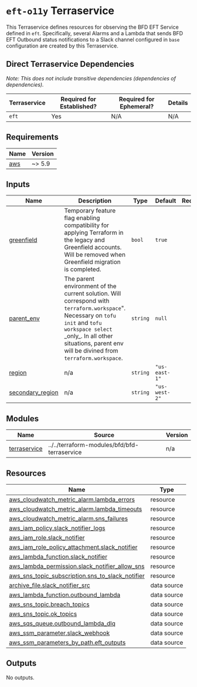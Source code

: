# `eft-o11y` Terraservice

This Terraservice defines resources for observing the BFD EFT Service defined in `eft`. Specifically, several Alarms and a Lambda that sends BFD EFT Outbound status notifications to a Slack channel configured in `base` configuration are created by this Terraservice.

## Direct Terraservice Dependencies

_Note: This does not include transitive dependencies (dependencies of dependencies)._

| Terraservice | Required for Established? | Required for Ephemeral? | Details |
|---|---|---|---|
| `eft` | Yes | N/A | N/A |

<!-- BEGIN_TF_DOCS -->
<!--WARNING: GENERATED CONTENT with terraform-docs, e.g.
     'terraform-docs --config "$(git rev-parse --show-toplevel)/.terraform-docs.yml" .'
     Manually updating sections between TF_DOCS tags may be overwritten.
     See https://terraform-docs.io/user-guide/configuration/ for more information.
-->
## Requirements

| Name | Version |
|------|---------|
| <a name="requirement_aws"></a> [aws](#requirement\_aws) | ~> 5.9 |

<!--WARNING: GENERATED CONTENT with terraform-docs, e.g.
     'terraform-docs --config "$(git rev-parse --show-toplevel)/.terraform-docs.yml" .'
     Manually updating sections between TF_DOCS tags may be overwritten.
     See https://terraform-docs.io/user-guide/configuration/ for more information.
-->
## Inputs

| Name | Description | Type | Default | Required |
|------|-------------|------|---------|:--------:|
| <a name="input_greenfield"></a> [greenfield](#input\_greenfield) | Temporary feature flag enabling compatibility for applying Terraform in the legacy and Greenfield accounts. Will be removed when Greenfield migration is completed. | `bool` | `true` | no |
| <a name="input_parent_env"></a> [parent\_env](#input\_parent\_env) | The parent environment of the current solution. Will correspond with `terraform.workspace`".<br/>Necessary on `tofu init` and `tofu workspace select` \_only\_. In all other situations, parent env<br/>will be divined from `terraform.workspace`. | `string` | `null` | no |
| <a name="input_region"></a> [region](#input\_region) | n/a | `string` | `"us-east-1"` | no |
| <a name="input_secondary_region"></a> [secondary\_region](#input\_secondary\_region) | n/a | `string` | `"us-west-2"` | no |

<!--WARNING: GENERATED CONTENT with terraform-docs, e.g.
     'terraform-docs --config "$(git rev-parse --show-toplevel)/.terraform-docs.yml" .'
     Manually updating sections between TF_DOCS tags may be overwritten.
     See https://terraform-docs.io/user-guide/configuration/ for more information.
-->
## Modules

| Name | Source | Version |
|------|--------|---------|
| <a name="module_terraservice"></a> [terraservice](#module\_terraservice) | ../../terraform-modules/bfd/bfd-terraservice | n/a |

<!--WARNING: GENERATED CONTENT with terraform-docs, e.g.
     'terraform-docs --config "$(git rev-parse --show-toplevel)/.terraform-docs.yml" .'
     Manually updating sections between TF_DOCS tags may be overwritten.
     See https://terraform-docs.io/user-guide/configuration/ for more information.
-->
## Resources

| Name | Type |
|------|------|
| [aws_cloudwatch_metric_alarm.lambda_errors](https://registry.terraform.io/providers/hashicorp/aws/latest/docs/resources/cloudwatch_metric_alarm) | resource |
| [aws_cloudwatch_metric_alarm.lambda_timeouts](https://registry.terraform.io/providers/hashicorp/aws/latest/docs/resources/cloudwatch_metric_alarm) | resource |
| [aws_cloudwatch_metric_alarm.sns_failures](https://registry.terraform.io/providers/hashicorp/aws/latest/docs/resources/cloudwatch_metric_alarm) | resource |
| [aws_iam_policy.slack_notifier_logs](https://registry.terraform.io/providers/hashicorp/aws/latest/docs/resources/iam_policy) | resource |
| [aws_iam_role.slack_notifier](https://registry.terraform.io/providers/hashicorp/aws/latest/docs/resources/iam_role) | resource |
| [aws_iam_role_policy_attachment.slack_notifier](https://registry.terraform.io/providers/hashicorp/aws/latest/docs/resources/iam_role_policy_attachment) | resource |
| [aws_lambda_function.slack_notifier](https://registry.terraform.io/providers/hashicorp/aws/latest/docs/resources/lambda_function) | resource |
| [aws_lambda_permission.slack_notifier_allow_sns](https://registry.terraform.io/providers/hashicorp/aws/latest/docs/resources/lambda_permission) | resource |
| [aws_sns_topic_subscription.sns_to_slack_notifier](https://registry.terraform.io/providers/hashicorp/aws/latest/docs/resources/sns_topic_subscription) | resource |
| [archive_file.slack_notifier_src](https://registry.terraform.io/providers/hashicorp/archive/latest/docs/data-sources/file) | data source |
| [aws_lambda_function.outbound_lambda](https://registry.terraform.io/providers/hashicorp/aws/latest/docs/data-sources/lambda_function) | data source |
| [aws_sns_topic.breach_topics](https://registry.terraform.io/providers/hashicorp/aws/latest/docs/data-sources/sns_topic) | data source |
| [aws_sns_topic.ok_topics](https://registry.terraform.io/providers/hashicorp/aws/latest/docs/data-sources/sns_topic) | data source |
| [aws_sqs_queue.outbound_lambda_dlq](https://registry.terraform.io/providers/hashicorp/aws/latest/docs/data-sources/sqs_queue) | data source |
| [aws_ssm_parameter.slack_webhook](https://registry.terraform.io/providers/hashicorp/aws/latest/docs/data-sources/ssm_parameter) | data source |
| [aws_ssm_parameters_by_path.eft_outputs](https://registry.terraform.io/providers/hashicorp/aws/latest/docs/data-sources/ssm_parameters_by_path) | data source |

<!--WARNING: GENERATED CONTENT with terraform-docs, e.g.
     'terraform-docs --config "$(git rev-parse --show-toplevel)/.terraform-docs.yml" .'
     Manually updating sections between TF_DOCS tags may be overwritten.
     See https://terraform-docs.io/user-guide/configuration/ for more information.
-->
## Outputs

No outputs.
<!-- END_TF_DOCS -->